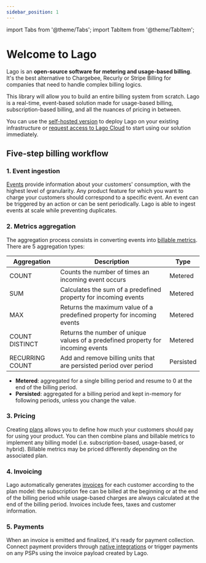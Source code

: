 ```yaml
---
sidebar_position: 1
---
```


import Tabs from '@theme/Tabs';
import TabItem from '@theme/TabItem';


# Welcome to Lago
Lago is an **open-source software for metering and usage-based billing**. It's the best alternative to Chargebee, Recurly or Stripe Billing for companies that need to handle complex billing logics.

This library will allow you to build an entire billing system from scratch. Lago is a real-time, event-based solution made for usage-based billing, subscription-based billing, and all the nuances of pricing in between.

You can use the [self-hosted version](../self-hosting/docker) to deploy Lago on your existing infrastructure or [request access to Lago Cloud](https://forms.gle/eT7zgqcvq8dgt94g7) to start using our solution immediately.

## Five-step billing workflow

### 1. Event ingestion
[Events](../events/ingesting_events) provide information about your customers' consumption, with the highest level of granularity. Any product feature for which you want to charge your customers should correspond to a specific event. An event can be triggered by an action or can be sent periodically. Lago is able to ingest events at scale while preventing duplicates.

### 2. Metrics aggregation
The aggregation process consists in converting events into [billable metrics](../billable-metrics/overview). There are 5 aggregation types:

| Aggregation    | Description                                                                      | Type      |
| -------------- | -------------------------------------------------------------------------------- | --------- |
| COUNT          | Counts the number of times an incoming event occurs                              | Metered   |
| SUM            | Calculates the sum of a predefined property for incoming events                  | Metered   |
| MAX            | Returns the maximum value of a predefined property for incoming events           | Metered   |
| COUNT DISTINCT | Returns the number of unique values of a predefined property for incoming events | Metered   |
| RECURRING COUNT| Add and remove billing units that are persisted period over period               | Persisted |

- **Metered**: aggregated for a single billing period and resume to 0 at the end of the billing period.
- **Persisted**: aggregated for a billing period and kept in-memory for following periods, unless you change the value.

### 3. Pricing
Creating [plans](../plans/overview) allows you to define how much your customers should pay for using your product. You can then combine plans and billable metrics to implement any billing model (i.e. subscription-based, usage-based, or hybrid). Billable metrics may be priced differently depending on the associated plan.

### 4. Invoicing
Lago automatically generates [invoices](../invoicing/overview) for each customer according to the plan model: the subscription fee can be billed at the beginning or at the end of the billing period while usage-based charges are always calculated at the end of the billing period. Invoices include fees, taxes and customer information.

### 5. Payments
When an invoice is emitted and finalized, it's ready for payment collection. Connect payment providers through [native integrations](../payments/overview) or trigger payments on any PSPs using the invoice payload created by Lago.
